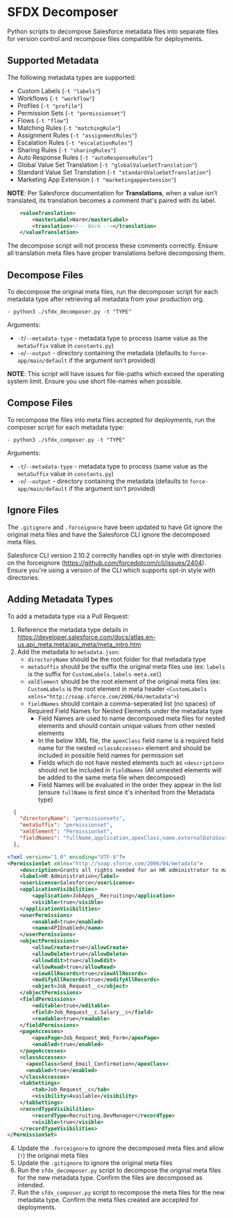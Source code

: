 # SFDX Decomposer

Python scripts to decompose Salesforce metadata files into separate files for version control and recompose files compatible for deployments.

## Supported Metadata
The following metadata types are supported:
- Custom Labels (`-t "labels"`)
- Workflows (`-t "workflow"`)
- Profiles (`-t "profile"`)
- Permission Sets (`-t "permissionset"`)
- Flows (`-t "flow"`)
- Matching Rules (`-t "matchingRule"`)
- Assignment Rules (`-t "assignmentRules"`)
- Escalation Rules (`-t "escalationRules"`)
- Sharing Rules (`-t "sharingRules"`)
- Auto Response Rules (`-t "autoResponseRules"`)
- Global Value Set Translation (`-t "globalValueSetTranslation"`)
- Standard Value Set Translation (`-t "standardValueSetTranslation"`)
- Marketing App Extension (`-t "marketingappextension"`)

**NOTE**:
Per Salesforce documentation for **Translations**, when a value isn't translated, its translation becomes a comment that's paired with its label. 
``` xml
    <valueTranslation>
        <masterLabel>Warm</masterLabel>
        <translation><!-- Warm --></translation>
    </valueTranslation>
```
The decompose script will not process these comments correctly. Ensure all translation meta files have proper translations before decomposing them.

## Decompose Files
To decompose the original meta files, run the decomposer script for each metadata type after retrieving all metadata from your production org.

```
- python3 ./sfdx_decomposer.py -t "TYPE"
```
Arguments:
- `-t`/`--metadata-type` - metadata type to process (same value as the `metaSuffix` value in `constants.py`)
- `-o`/`--output` - directory containing the metadata (defaults to `force-app/main/default` if the argument isn't provided)

**NOTE**: This script will have issues for file-paths which exceed the operating system limit. Ensure you use short file-names when possible.

## Compose Files
To recompose the files into meta files accepted for deployments, run the composer script for each metadata type:

```
- python3 ./sfdx_composer.py -t "TYPE"
```
Arguments:
- `-t`/`--metadata-type` - metadata type to process (same value as the `metaSuffix` value in `constants.py`)
- `-o`/`--output` - directory containing the metadata (defaults to `force-app/main/default` if the argument isn't provided)

## Ignore Files

The `.gitignore` and `.forceignore` have been updated to have Git ignore the original meta files and have the Salesforce CLI ignore the decomposed meta files.

Salesforce CLI version 2.10.2 correctly handles opt-in style with directories on the forceignore (https://github.com/forcedotcom/cli/issues/2404). Ensure you're using a version of the CLI which supports opt-in style with directories.

## Adding Metadata Types

To add a metadata type via a Pull Request:

1. Reference the metadata type details in https://developer.salesforce.com/docs/atlas.en-us.api_meta.meta/api_meta/meta_intro.htm
2. Add the metadata to `metadata.json`:
    - `directoryName` should be the root folder for that metadata type
    - `metaSuffix` should be the suffix the original meta files use (ex: `labels` is the suffix for `CustomLabels.labels-meta.xml`)
    - `xmlElement` should be the root element of the original meta files (ex: `CustomLabels` is the root element in meta header `<CustomLabels xmlns="http://soap.sforce.com/2006/04/metadata">`)
    - `fieldNames` should contain a comma-seperated list (no spaces) of Required Field Names for Nested Elements under the metadata type
        - Field Names are used to name decomposed meta files for nested elements and should contain unique values from other nested elements
        - In the below XML file, the `apexClass` field name is a required field name for the nested `<classAccesses>` element and should be included in possible field names for permission set
        - Fields which do not have nested elements such as `<description>` should not be included in `fieldNames` (All unnested elements will be added to the same meta file when decomposed)
        - Field Names will be evaluated in the order they appear in the list (ensure `fullName` is first since it's inherited from the Metadata type)
``` json
  {
    "directoryName": "permissionsets",
    "metaSuffix": "permissionset",
    "xmlElement": "PermissionSet",
    "fieldNames": "fullName,application,apexClass,name,externalDataSource,flow,object,apexPage,recordType,tab,field"
  },
```

``` xml
<?xml version="1.0" encoding="UTF-8"?>
<PermissionSet xmlns="http://soap.sforce.com/2006/04/metadata">
    <description>Grants all rights needed for an HR administrator to manage employees.</description>
    <label>HR Administration</label>
    <userLicense>Salesforce</userLicense>
    <applicationVisibilities>
        <application>JobApps__Recruiting</application>
        <visible>true</visible>
    </applicationVisibilities>
    <userPermissions>
        <enabled>true</enabled>
        <name>APIEnabled</name>
    </userPermissions>
    <objectPermissions>
        <allowCreate>true</allowCreate>
        <allowDelete>true</allowDelete>
        <allowEdit>true</allowEdit>
        <allowRead>true</allowRead>
        <viewAllRecords>true</viewAllRecords>
        <modifyAllRecords>true</modifyAllRecords>
        <object>Job_Request__c</object>
    </objectPermissions>
    <fieldPermissions>
        <editable>true</editable>
        <field>Job_Request__c.Salary__c</field>
        <readable>true</readable>
    </fieldPermissions>
    <pageAccesses>
        <apexPage>Job_Request_Web_Form</apexPage>
        <enabled>true</enabled>
    </pageAccesses>
    <classAccesses>
      <apexClass>Send_Email_Confirmation</apexClass>
      <enabled>true</enabled>
    </classAccesses>
    <tabSettings>
        <tab>Job_Request__c</tab>
        <visibility>Available</visibility>
    </tabSettings>
    <recordTypeVisibilities>
        <recordType>Recruiting.DevManager</recordType>
        <visible>true</visible>
    </recordTypeVisibilities>
</PermissionSet>
```

4. Update the `.forceignore` to ignore the decomposed meta files and allow (`!`) the original meta files
5. Update the `.gitignore` to ignore the original meta files
6. Run the `sfdx_decomposer.py` script to decompose the original meta files for the new metadata type. Confirm the files are decomposed as intended.
7. Run the `sfdx_composer.py` script to recompose the meta files for the new metadata type. Confirm the meta files created are accepted for deployments.
